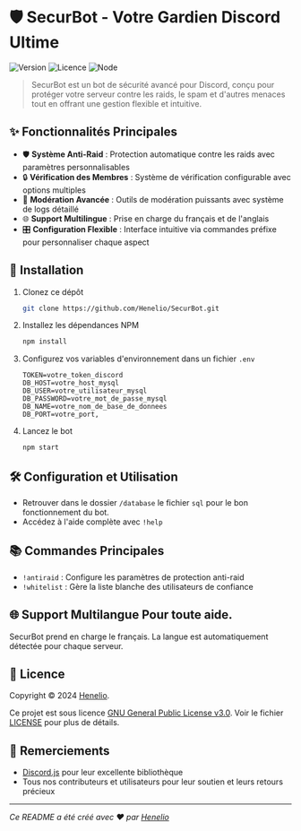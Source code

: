 # 🛡️ SecurBot - Votre Gardien Discord Ultime

![Version](https://img.shields.io/badge/version-1.0.0-blue.svg?cacheSeconds=2592000)
![Licence](https://img.shields.io/badge/License-GPLv3-blue.svg)
![Node](https://img.shields.io/badge/Node.js-18.20.0.-green.svg)

> SecurBot est un bot de sécurité avancé pour Discord, conçu pour protéger votre serveur contre les raids, le spam et d'autres menaces tout en offrant une gestion flexible et intuitive.

## ✨ Fonctionnalités Principales

- 🛡️ **Système Anti-Raid** : Protection automatique contre les raids avec paramètres personnalisables
- 🔒 **Vérification des Membres** : Système de vérification configurable avec options multiples
- 👮 **Modération Avancée** : Outils de modération puissants avec système de logs détaillé
- 🌐 **Support Multilingue** : Prise en charge du français et de l'anglais
- 🎛️ **Configuration Flexible** : Interface intuitive via commandes préfixe pour personnaliser chaque aspect

## 🚀 Installation

1. Clonez ce dépôt
   ```sh
   git clone https://github.com/Henelio/SecurBot.git
   ```
2. Installez les dépendances NPM
   ```sh
   npm install
   ```
3. Configurez vos variables d'environnement dans un fichier `.env`
   ```
   TOKEN=votre_token_discord
   DB_HOST=votre_host_mysql
   DB_USER=votre_utilisateur_mysql
   DB_PASSWORD=votre_mot_de_passe_mysql
   DB_NAME=votre_nom_de_base_de_donnees
   DB_PORT=votre_port,
   ```
4. Lancez le bot
   ```sh
   npm start
   ```

## 🛠️ Configuration et Utilisation

- Retrouver dans le dossier `/database` le fichier `sql` pour le bon fonctionnement du bot.
- Accédez à l'aide complète avec `!help`

## 📚 Commandes Principales

- `!antiraid` : Configure les paramètres de protection anti-raid
- `!whitelist` : Gère la liste blanche des utilisateurs de confiance

## 🌐 Support Multilangue Pour toute aide.

SecurBot prend en charge le français. La langue est automatiquement détectée pour chaque serveur.

## 📝 Licence

Copyright © 2024 [Henelio](https://github.com/henelio-dev).

Ce projet est sous licence [GNU General Public License v3.0](https://www.gnu.org/licenses/gpl-3.0.en.html). Voir le fichier [LICENSE](LICENSE) pour plus de détails.

## 🙏 Remerciements

- [Discord.js](https://discord.js.org/) pour leur excellente bibliothèque
- Tous nos contributeurs et utilisateurs pour leur soutien et leurs retours précieux

---

_Ce README a été créé avec ❤️ par [Henelio](https://github.com/Henelio)_

